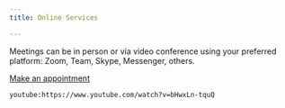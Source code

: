 ```yaml
---
title: Online Services

---
```

Meetings can be in person or via video conference using your preferred platform: Zoom, Team, Skype, Messenger, others.

<a class="button" href="https://www.gorendezvous.com/homepage/111690" target="_blank">Make an appointment</a>

`youtube:https://www.youtube.com/watch?v=bHwxLn-tquQ`